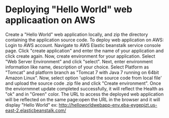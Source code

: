 # Deploying "Hello World" web applicaation on AWS

Create a "Hello World" web application locally, and zip the directory containing the application source code.
To deploy web application on AWS:
Login to AWS account.
Navigate to AWS Elastic beanstalk service console page.
Click "create application" and enter the name of your application and click create again.
Now, create environment for your application.
Select "Web Server Environment" and click "select".
Next, enter environment information like name, description of your choice.
Select Platform as "Tomcat" and platform branch as "Tomcat 7 with Java 7 running on 64bit Amazon Linux".
Now, select option 'upload the source code from local file' and upload the source code .zip file and click "Create environment".
Once the enviornmnet update completed successfully, it will reflect the Health as "ok" and in "Green" color.
The URL to access the deployed web application will be reflected on the same page:open the URL in the browser and it will display "Hello World"
ex: http://helloworldwebapp-env.eba-eygepjzt.us-east-2.elasticbeanstalk.com/

